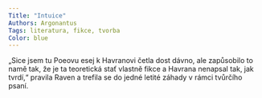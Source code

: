 ```yaml
---
Title: "Intuice"
Authors: Argonantus
Tags: literatura, fikce, tvorba
Color: blue
---
```

„Sice jsem tu Poeovu esej k Havranovi četla
dost dávno, ale zapůsobilo to namě tak, že je
ta teoretická stať vlastně fikce a Havrana nenapsal
tak, jak tvrdí,“ pravila Raven a trefila se
do jedné letité záhady v rámci tvůrčího psaní.
